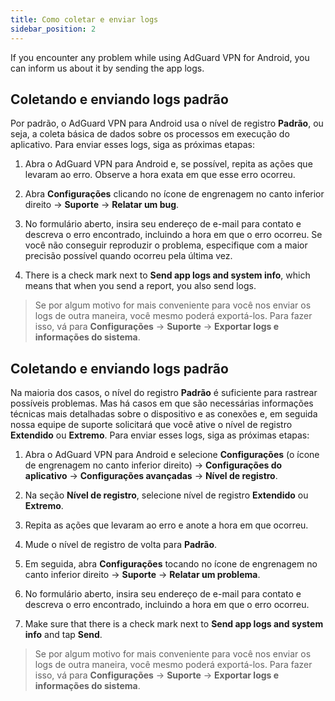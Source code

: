 ```yaml
---
title: Como coletar e enviar logs
sidebar_position: 2
---
```


If you encounter any problem while using AdGuard VPN for Android, you can inform us about it by sending the app logs.

## Coletando e enviando logs padrão

Por padrão, o AdGuard VPN para Android usa o nível de registro **Padrão**, ou seja, a coleta básica de dados sobre os processos em execução do aplicativo. Para enviar esses logs, siga as próximas etapas:

1. Abra o AdGuard VPN para Android e, se possível, repita as ações que levaram ao erro. Observe a hora exata em que esse erro ocorreu.

2. Abra **Configurações** clicando no ícone de engrenagem no canto inferior direito → **Suporte** → **Relatar um bug**.

3. No formulário aberto, insira seu endereço de e-mail para contato e descreva o erro encontrado, incluindo a hora em que o erro ocorreu. Se você não conseguir reproduzir o problema, especifique com a maior precisão possível quando ocorreu pela última vez.

4. There is a check mark next to **Send app logs and system info**, which means that when you send a report, you also send logs.
> Se por algum motivo for mais conveniente para você nos enviar os logs de outra maneira, você mesmo poderá exportá-los. Para fazer isso, vá para **Configurações** → **Suporte** → **Exportar logs e informações do sistema**.

## Coletando e enviando logs padrão

Na maioria dos casos, o nível do registro **Padrão** é suficiente para rastrear possíveis problemas. Mas há casos em que são necessárias informações técnicas mais detalhadas sobre o dispositivo e as conexões e, em seguida nossa equipe de suporte solicitará que você ative o nível de registro **Extendido** ou **Extremo**. Para enviar esses logs, siga as próximas etapas:

1. Abra o AdGuard VPN para Android e selecione **Configurações** (o ícone de engrenagem no canto inferior direito) → **Configurações do aplicativo** → **Configurações avançadas** → **Nível de registro**.

2. Na seção **Nível de registro**, selecione nível de registro **Extendido** ou **Extremo**.

3. Repita as ações que levaram ao erro e anote a hora em que ocorreu.

4. Mude o nível de registro de volta para **Padrão**.

5. Em seguida, abra **Configurações** tocando no ícone de engrenagem no canto inferior direito → **Suporte** → **Relatar um problema**.

6. No formulário aberto, insira seu endereço de e-mail para contato e descreva o erro encontrado, incluindo a hora em que o erro ocorreu.

7. Make sure that there is a check mark next to **Send app logs and system info** and tap **Send**.
> Se por algum motivo for mais conveniente para você nos enviar os logs de outra maneira, você mesmo poderá exportá-los. Para fazer isso, vá para **Configurações** → **Suporte** → **Exportar logs e informações do sistema**.
